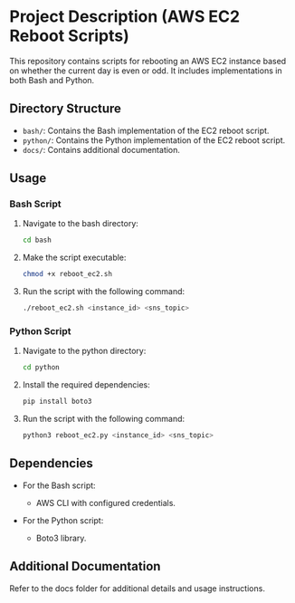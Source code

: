 # Project Description (AWS EC2 Reboot Scripts)  

This repository contains scripts for rebooting an AWS EC2 instance based on whether the current day is even or odd. It includes implementations in both Bash and Python.  

## Directory Structure  

- `bash/`: Contains the Bash implementation of the EC2 reboot script.  
- `python/`: Contains the Python implementation of the EC2 reboot script.  
- `docs/`: Contains additional documentation.  
  
## Usage  

### Bash Script  

1. Navigate to the bash directory:  
    ```bash  
    cd bash  
    ```  
2. Make the script executable:  
    ```bash  
    chmod +x reboot_ec2.sh  
    ```  
3. Run the script with the following command:  
    ```bash  
    ./reboot_ec2.sh <instance_id> <sns_topic>  
    ```  

### Python Script  

1. Navigate to the python directory:  
    ```bash  
    cd python  
    ```  
2. Install the required dependencies:  
    ```bash  
    pip install boto3  
    ```  
3. Run the script with the following command:  
    ```bash  
    python3 reboot_ec2.py <instance_id> <sns_topic>  
    ```  

## Dependencies  

- For the Bash script:  
  - AWS CLI with configured credentials.  
  
- For the Python script:  
  - Boto3 library.  

## Additional Documentation  

Refer to the docs folder for additional details and usage instructions.